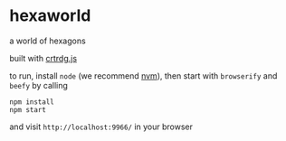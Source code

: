 # hexaworld

a world of hexagons

built with [crtrdg.js](http://crtrdg.com/)

to run, install `node` (we recommend [nvm](https://github.com/creationix/nvm)), then start with `browserify` and `beefy` by calling

```
npm install
npm start
```

and visit `http://localhost:9966/` in your browser
